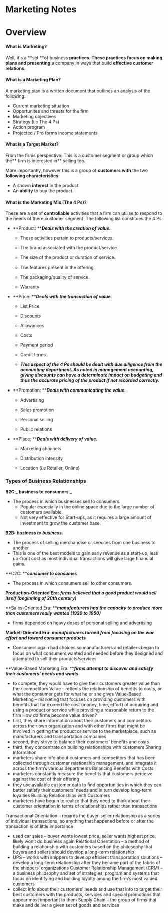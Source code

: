 # Marketing Notes

# Overview

#### What is Marketing?

Well, it's a **set **of business **practices. **These practices **focus** on making** plans and presenting** a company in ways that build **effective customer relations**.

#### What is a Marketing Plan?

A marketing plan is a written document that outlines an analysis of the following:

* Current marketing situation
* Opportunites and threats for the firm
* Marketing objectives
* Strategy \(i.e The 4 Ps\)
* Action program
* Projected / Pro forma income statements

#### What is a Target Market?

From the firms perspective: This is a customer segment or group which the** firm is interested in** selling too.

More importantly, however this is a group of **customers** **with** the two **following characteristics**:

* A shown **interest** in the product.
* An **ability** to buy the product.

#### What is the Marketing Mix \(The 4 Ps\)?

These are a set of **controllable** activities that a firm can utilise to respond to the needs of there customer segment. The following list constitues the 4 Ps:

* **Product: **_**Deals with the creation of value.**_

  * These activities pertain to products/services.

  * The brand associated with the product/service.

  * The size of the product or duration of service.

  * The features present in the offering.

  * The packaging/quality of service.

  * Warranty

* **Price: **_**Deals with the transaction of value.**_

  * List Price

  * Discounts

  * Allowances

  * Costs

  * Payment period

  * Credit terms.

  * _**This aspect of the 4 Ps should be dealt with due diligence from the accounting department. As noted in management accounting, giving discounts can have a determinate impact on budgeting and thus the accurate pricing of the product if not recorded correctly.**_

* **Promotion: **_**Deals with communicating the value.**_

  * Advertising

  * Sales promotion

  * Personal selling

  * Public relations

* **Place: **_**Deals with delivery of value.**_

  * Marketing channels

  * Distribution intensity

  * Location \(i.e Retailer, Online\)

### Types of Business Relationships

**B2C**:_ **business to consumers**._

* The process in which businesses sell to consumers.
  * Popular especially in the online space due to the large number of customers available.
  * Not very effective for Start-ups, as it requires a large amount of investment to grow the customer base.

**B2B:** _**business to business.**_

* The process of selling merchandise or services from one business to another
* This is one of the best models to gain early revenue as a start-up, less up-front cost as most individual transactions will give large financial gains.

**C2C: **_**consumer to consumer.**_

* The process in which consumers sell to other consumers.

  
**Production-Oriented Era:**  _**firms believed that a good product would sell itself \(beginning of 20th century\)**_

  
**Sales-Oriented Era: **_**manufacturers had the capacity to produce more than customers really wanted \(1920 to 1950\)**_ 

* firms depended on heavy doses of personal selling and advertising 

**Market-Oriented Era:** _**manufacturers turned from focusing on the war effort and toward consumer products**_ 

* Consumers again had choices so manufacturers and retailers began to focus on what consumers wanted and needed before they designed and attempted to sell their products/services

  
**Value-Based Marketing Era: **_**firms attempt to discover and satisfy their customers’ needs and wants**_

* to compete, they would have to give their customers greater value than their competitors
  Value – reflects the relationship of benefits to costs, or what the consumer gets for what he or she gives
  Value-Based Marketing – marketing that focuses on providing customers with benefits that far exceed the cost \(money, time, effort\) of acquiring and using a product or service while providing a reasonable return to the firm
  How do firms become value driven?
* first, they share information about their customers and competitors across their own organization and with other firms that might be involved in getting the product or service to the marketplace, such as manufacturers and transportation companies
* second, they strive to balance their customers’ benefits and costs
* third, they concentrate on building relationships with customers
  Sharing Information
* marketers share info about customers and competitors that has been collected through customer relationship management, and integrate it across the firm’s various departments
  Balancing Benefits with Costs
* marketers constantly measure the benefits that customers perceive against the cost of their offering
* they use available customer data to find opportunities in which they can better satisfy their customers’ needs and in turn develop long-term loyalties
  Building Relationships with Customers
* marketers have begun to realize that they need to think about their customer orientation in terms of relationships rather than transactions

Transactional Orientation – regards the buyer-seller relationship as a series of individual transactions, so anything that happened before or after the transaction is of little importance

* used car sales – buyer wants lowest price, seller wants highest price, likely won’t do business again
  Relational Orientation – a method of building a relationship with customers based on the philosophy that buyers and sellers should develop a long-term relationship
* UPS – works with shippers to develop efficient transportation solutions – develop a long-term relationship after they became part of the fabric of the shippers’ organizations
  Customer Relationship Management \(CRM\) – a business philosophy and set of strategies, program and systems that focus on identifying and building loyalty among the firm’s most valued customers
* collect info about their customers’ needs and use that info to target their best customers with the products, services and special promotions that appear most important to them
  Supply Chain – the group of firms that make and deliver a given set of goods and services



